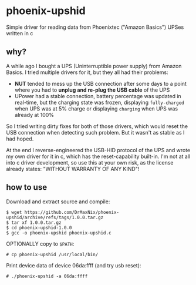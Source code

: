 # phoenix-upshid
Simple driver for reading data from Phoenixtec ("Amazon Basics") UPSes written in c

## why?
A while ago I bought a UPS (Uninterruptible power supply) from Amazon Basics.
I tried multiple drivers for it, but they all had their problems:
- **NUT** tended to mess up the USB connection after some days to a point where you had to **unplug and re-plug the USB cable** of the UPS
- UPower had a stable connection, battery percentage was updated in real-time, but the charging state was frozen, displaying `fully-charged` when UPS was at 5% charge or displaying `charging` when UPS was already at 100%

So I tried writing dirty fixes for both of those drivers, which would reset the USB connection when detecting such problem. But it wasn't as stable as I had hoped.

At the end I reverse-engineered the USB-HID protocol of the UPS and wrote my own driver for it in c, which has the reset-capability built-in. I'm not at all into c driver development, so use this at your own risk, as the license already states: "WITHOUT WARRANTY OF ANY KIND"!



## how to use
Download and extract source and compile:
```console
$ wget https://github.com/DrMaxNix/phoenix-upshid/archive/refs/tags/1.0.0.tar.gz
$ tar xf 1.0.0.tar.gz
$ cd phoenix-upshid-1.0.0
$ gcc -o phoenix-upshid phoenix-upshid.c
```

OPTIONALLY copy to `$PATH`:
```console
# cp phoenix-upshid /usr/local/bin/
```

Print device data of device 06da:ffff (and try usb reset):
```console
# ./phoenix-upshid -a 06da:ffff
```
